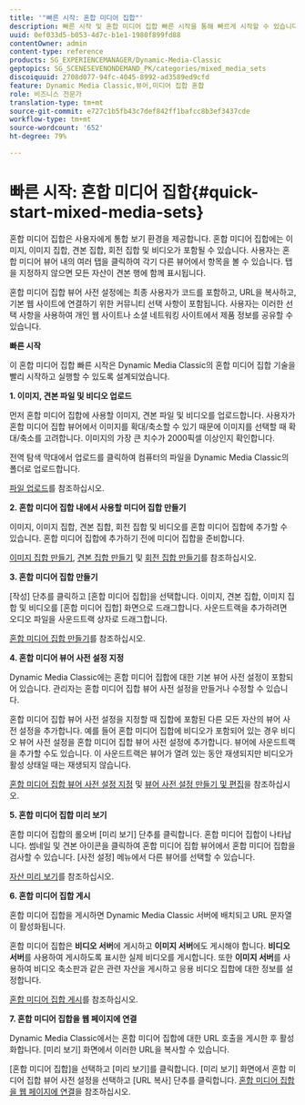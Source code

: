 ```yaml
---
title: '"빠른 시작: 혼합 미디어 집합"'
description: 빠른 시작 및 혼합 미디어 집합 빠른 시작을 통해 빠르게 시작할 수 있습니다.
uuid: 0ef033d5-b053-4d7c-b1e1-1980f899fd88
contentOwner: admin
content-type: reference
products: SG_EXPERIENCEMANAGER/Dynamic-Media-Classic
geptopics: SG_SCENESEVENONDEMAND_PK/categories/mixed_media_sets
discoiquuid: 2708d077-94fc-4045-8992-ad3589ed9cfd
feature: Dynamic Media Classic,뷰어,미디어 집합 혼합
role: 비즈니스 전문가
translation-type: tm+mt
source-git-commit: e727c1b5fb43c7def842ff1bafcc8b3ef3437cde
workflow-type: tm+mt
source-wordcount: '652'
ht-degree: 79%

---
```



# 빠른 시작: 혼합 미디어 집합{#quick-start-mixed-media-sets}

혼합 미디어 집합은 사용자에게 통합 보기 환경을 제공합니다. 혼합 미디어 집합에는 이미지, 이미지 집합, 견본 집합, 회전 집합 및 비디오가 포함될 수 있습니다. 사용자는 혼합 미디어 뷰어 내의 여러 탭을 클릭하여 각기 다른 뷰어에서 항목을 볼 수 있습니다. 탭을 지정하지 않으면 모든 자산이 견본 행에 함께 표시됩니다.

혼합 미디어 집합 뷰어 사전 설정에는 최종 사용자가 코드를 포함하고, URL을 복사하고, 기본 웹 사이트에 연결하기 위한 커뮤니티 선택 사항이 포함됩니다. 사용자는 이러한 선택 사항을 사용하여 개인 웹 사이트나 소셜 네트워킹 사이트에서 제품 정보를 공유할 수 있습니다.

**빠른 시작**

이 혼합 미디어 집합 빠른 시작은 Dynamic Media Classic의 혼합 미디어 집합 기술을 빨리 시작하고 실행할 수 있도록 설계되었습니다.

**1. 이미지, 견본 파일 및 비디오 업로드**

먼저 혼합 미디어 집합에 사용할 이미지, 견본 파일 및 비디오를 업로드합니다. 사용자가 혼합 미디어 집합 뷰어에서 이미지를 확대/축소할 수 있기 때문에 이미지를 선택할 때 확대/축소를 고려합니다. 이미지의 가장 큰 치수가 2000픽셀 이상인지 확인합니다.

전역 탐색 막대에서 업로드를 클릭하여 컴퓨터의 파일을 Dynamic Media Classic의 폴더로 업로드합니다.

[파일 업로드](uploading-files.md#uploading-your-files)를 참조하십시오.

**2. 혼합 미디어 집합 내에서 사용할 미디어 집합 만들기**

이미지, 이미지 집합, 견본 집합, 회전 집합 및 비디오를 혼합 미디어 집합에 추가할 수 있습니다. 혼합 미디어 집합에 추가하기 전에 미디어 집합을 준비합니다.

[이미지 집합 만들기](creating-image-set.md#creating-an-image-set), [견본 집합 만들기](creating-swatch-set.md#creating-a-swatch-set) 및 [회전 집합 만들기](creating-spin-set.md#creating-a-spin-set)를 참조하십시오.

**3. 혼합 미디어 집합 만들기**

[작성] 단추를 클릭하고 [혼합 미디어 집합]을 선택합니다. 이미지, 견본 집합, 이미지 집합 및 비디오를 [혼합 미디어 집합] 화면으로 드래그합니다. 사운드트랙을 추가하려면 오디오 파일을 사운드트랙 상자로 드래그합니다.

[혼합 미디어 집합 만들기](creating-mixed-media-set.md#creating-a-mixed-media-set)를 참조하십시오.

**4. 혼합 미디어 뷰어 사전 설정 지정**

Dynamic Media Classic에는 혼합 미디어 집합에 대한 기본 뷰어 사전 설정이 포함되어 있습니다. 관리자는 혼합 미디어 집합 뷰어 사전 설정을 만들거나 수정할 수 있습니다.

혼합 미디어 집합 뷰어 사전 설정을 지정할 때 집합에 포함된 다른 모든 자산의 뷰어 사전 설정을 추가합니다. 예를 들어 혼합 미디어 집합에 비디오가 포함되어 있는 경우 비디오 뷰어 사전 설정을 혼합 미디어 집합 뷰어 사전 설정에 추가합니다. 뷰어에 사운드트랙을 추가할 수도 있습니다. 이 사운드트랙은 뷰어가 열려 있는 동안 재생되지만 비디오가 활성 상태일 때는 재생되지 않습니다.

[혼합 미디어 집합 뷰어 사전 설정 지정](setting-mixed-media-set-viewer.md#setting-up-a-mixed-media-set-viewer-preset) 및 [뷰어 사전 설정 만들기 및 편집](application-setup.md#adding-and-editing-viewer-presets)을 참조하십시오.

**5. 혼합 미디어 집합 미리 보기**

혼합 미디어 집합의 롤오버 [미리 보기] 단추를 클릭합니다. 혼합 미디어 집합이 나타납니다. 썸네일 및 견본 아이콘을 클릭하여 혼합 미디어 집합 뷰어에서 혼합 미디어 집합을 검사할 수 있습니다. [사전 설정] 메뉴에서 다른 뷰어를 선택할 수 있습니다.

[자산 미리 보기](previewing-asset.md#previewing-an-asset)를 참조하십시오.

**6. 혼합 미디어 집합 게시**

혼합 미디어 집합을 게시하면 Dynamic Media Classic 서버에 배치되고 URL 문자열이 활성화됩니다.

혼합 미디어 집합은 **비디오 서버**&#x200B;에 게시하고 **이미지 서버**&#x200B;에도 게시해야 합니다. **비디오 서버**&#x200B;를 사용하여 게시하도록 표시한 실제 비디오를 게시합니다. 또한 **이미지 서버**&#x200B;를 사용하여 비디오 축소판과 같은 관련 자산을 게시하고 응용 비디오 집합에 대한 정보를 설정합니다.

[혼합 미디어 집합 게시](publishing-mixed-media-set.md#publishing-a-mixed-media-set)를 참조하십시오.

**7. 혼합 미디어 집합을 웹 페이지에 연결**

Dynamic Media Classic에서는 혼합 미디어 집합에 대한 URL 호출을 게시한 후 활성화합니다. [미리 보기] 화면에서 이러한 URL을 복사할 수 있습니다.

[혼합 미디어 집합]을 선택하고 [미리 보기]를 클릭합니다. [미리 보기] 화면에서 혼합 미디어 집합 뷰어 사전 설정을 선택하고 [URL 복사] 단추를 클릭합니다. [혼합 미디어 집합을 웹 페이지에 연결](linking-mixed-media-set-web.md#linking-a-mixed-media-set-to-a-web-page)을 참조하십시오.
